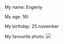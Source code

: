 My name: Evgeniy

My age: 16)

My birthday: 25 november

My favourite photo: <img src="https://mobimg.b-cdn.net/v3/fetch/42/429f04f158ff611068a6eba8af8fe776.jpeg?w=1470&r=0.5625">
